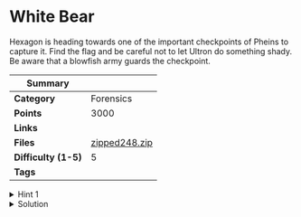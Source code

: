 # White Bear

Hexagon is heading towards one of the important checkpoints of Pheins to capture it. Find the flag
and be careful not to let Ultron do something shady. Be aware that a blowfish army guards the
checkpoint.

| Summary              |                                  |
| -------------------- | -------------------------------- |
| **Category**         | Forensics                        |
| **Points**           | 3000                             |
| **Links**            |                                  |
| **Files**            | [zipped248.zip](./Zipped248.zip) |
| **Difficulty (1-5)** | 5                                |
| **Tags**             |                                  |

<details>
  <summary>Hint 1</summary>

The files are not what they look like.

</details>

<details>
<summary>Solution</summary>
  
### Follow the process below.
    
Here, we get a zipped file named zipped249.zip which on opening we get another zipped file
with the name zipped248 and so on. Therefore, there are files zipped 249 times. Let’s try to
unzip them using some program as it would be tedious to do it manually.

```py code
from zipfile import ZipFile
zipObj = ZipFile('Zipped0.zip', 'w')
zipObj.write('/content/flag.txt')
for i in range(1,249):
  zipObj = ZipFile('Zipped'+str(i)+'.zip', 'w')
  zipObj.write('Zipped'+str(i-1)+'.zip')
  zipObj.close()
```

Now we get a .wav file in the final unzip. On inspecting the .wav file with any sound steganography tool like DeepSound we find two .ppt files. The catch here is that only one of the files has the original flag hidden in it and the other file is just a diversion. A .ppt can be easily converted to a .zip file and the contents hidden in it can be viewed accordingly. https://support.microsoft.com/en-us/office/extract-files-or-objects-from-a-powerpoint-file-85511e6f-9e76-41ad-8424-eab8a5bbc517

First, change the extension from .ppt to .zip then view the zipped folder. You will find a hidden file in ppt>slidemasters>.hidden. The wrong file just has a rot 13 encryption with the message “YOU ARE AT THE WRONG PLACE”. On opening the correct file you can find a blowfish encryption and a text message pointing to the password of the blowfish encryption ie.HEX.
http://blowfish.online-domain-tools.com/

On decryption, we can find the flag.

<details>
<summary>Disclose answer ?</summary>

```copy
CTF{70u_f0und_m3}
```

</details>

</details>
